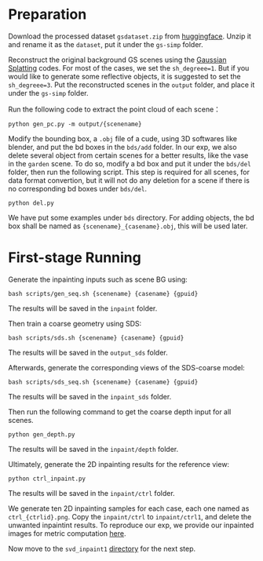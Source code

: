 # Preparation

Download the processed dataset `gsdataset.zip` from [huggingface](https://huggingface.co/datasets/jtbzhl/mvinpainter_svd/tree/main). Unzip it and rename it as the `dataset`, put it under the `gs-simp` folder.

Reconstruct the original background GS scenes using the [Gaussian Splatting](https://github.com/graphdeco-inria/gaussian-splatting) codes. For most of the cases, we set the `sh_degreee=1`. But if you would like to generate some reflective objects, it is suggested to set the `sh_degreee=3`. Put the reconstructed scenes in the `output` folder, and place it under the `gs-simp` folder.

Run the following code to extract the point cloud of each scene：
```
python gen_pc.py -m output/{scenename}
```

Modify the bounding box, a `.obj` file of a cude, using 3D softwares like blender, and put the bd boxes in the `bds/add` folder. In our exp, we also delete several object from certain scenes for a better results, like the vase in the `garden` scene. To do so, modify a bd box and put it under the `bds/del` folder, then run the following script. This step is required for all scenes, for data format convertion, but it will not do any deletion for a scene if there is no corresponding bd boxes under `bds/del`.
```
python del.py
```

We have put some examples under `bds` directory. For adding objects, the bd box shall be named as `{scenename}_{casename}.obj`, this will be used later.

# First-stage Running

Generate the inpainting inputs such as scene BG using:
```
bash scripts/gen_seq.sh {scenename} {casename} {gpuid}
```
The results will be saved in the `inpaint` folder.

Then train a coarse geometry using SDS:
```
bash scripts/sds.sh {scenename} {casename} {gpuid}
```
The results will be saved in the `output_sds` folder.

Afterwards, generate the corresponding views of the SDS-coarse model:
```
bash scripts/sds_seq.sh {scenename} {casename} {gpuid}
```
The results will be saved in the `inpaint_sds` folder.


Then run the following command to get the coarse depth input for all scenes.
```
python gen_depth.py
```
The results will be saved in the `inpaint/depth` folder.

Ultimately, generate the 2D inpainting results for the reference view:
```
python ctrl_inpaint.py
```
The results will be saved in the `inpaint/ctrl` folder.

We generate ten 2D inpainting samples for each case, each one named as `ctrl_{ctrlid}.png`. Copy the `inpaint/ctrl` to `inpaint/ctrl1`, and delete the unwanted inpaintint results.
To reproduce our exp, we provide our inpainted images for metric computation [here](https://huggingface.co/jtbzhl/mvinpainter_svd/blob/main/ctrl1.zip).

Now move to the `svd_inpaint1` [directory](https://github.com/JiuTongBro/MultiView_Inpaint/tree/main/svd_inpaint1) for the next step.


